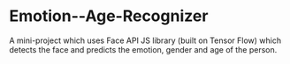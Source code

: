 # Emotion--Age-Recognizer
A mini-project which uses Face API JS library (built on Tensor
Flow) which detects the face and predicts the emotion, gender
and age of the person.

